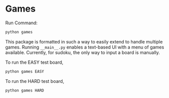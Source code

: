 # Games
Run Command:
```python
python games
```

This package is formatted in such a way to easily extend to handle multiple
games. Running `__main__.py` enables a text-based UI with a menu of games 
available. Currently, for sudoku, the only way to input a board is manually. 

To run the EASY test board, 
```python
python games EASY
```

To run the HARD test board,
```python
python games HARD
```
